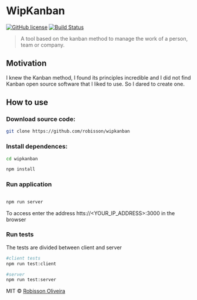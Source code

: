 # WipKanban
[![GitHub license](https://img.shields.io/badge/license-MIT-blue.svg)](https://github.com/wipkanban/wipkanban/blob/master/LICENSE) 
[![Build Status](https://travis-ci.org/wipkanban/wipkanban.svg?branch=travisci)](https://travis-ci.org/wipkanban/wipkanban)
>A tool based on the kanban method to manage the work of a person, team or company.

## Motivation
I knew the Kanban method, I found its principles incredible and I did not find Kanban open source software that I liked to use. So I dared to create one.

## How to use

### Download source code:

```bash
git clone https://github.com/robisson/wipkanban
```

### Install dependences:
```bash
cd wipkanban

npm install
```

### Run application
```bash

npm run server

```
To access enter the address htts://<YOUR_IP_ADDRESS>:3000 in the browser

### Run tests
The tests are divided between client and server

```bash
#client tests
npm run test:client

#server
npm run test:server

```

MIT © [Robisson Oliveira](https://www.robissonoliveira.com.br)
